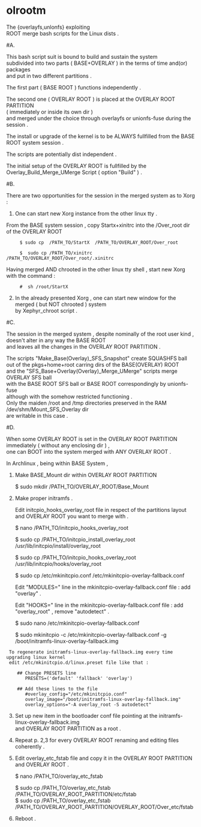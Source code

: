 # olrootm
The {overlayfs,unlonfs} exploiting  
ROOT merge bash scripts for the Linux dists .

#A.

 This bash script suit is bound to build and sustain the system  
 subdivided into two parts ( BASE+OVERLAY ) in the terms of time and(or) packages  
 and put in two different partitions .  

 The first part ( BASE ROOT ) functions independently .  
 
 The second one ( OVERLAY ROOT ) is placed at the OVERLAY ROOT PARTITION  
 ( immediately or inside its own dir )  
 and merged under the choice through overlayfs or unionfs-fuse during the session .

 The install or upgrade of the kernel is to be ALWAYS fullfilled from the BASE ROOT system session .

 The scripts are potentially dist independent .
 
 The initial setup of the OVERLAY ROOT is fullfilled 
 by the Overlay_Build_Merge_UMerge Script ( option "Build" ) .

#B.

 There are two opportunities for the session in the merged system as to Xorg  :  

  1. One can start new Xorg instance from the other linux tty .  

   From the BASE system session , copy Startx+xinitrc into the /Over_root dir of the OVERLAY ROOT  
     
         $ sudo cp  /PATH_TO/StartX  /PATH_TO/OVERLAY_ROOT/Over_root
     
         $  sudo cp /PATH_TO/xinitrc /PATH_TO/OVERLAY_ROOT/Over_root/.xinitrc

   Having merged AND chrooted in the other linux tty shell , start new Xorg with the command :
     
         #  sh /root/StartX

  2. In the already presented Xorg , 
     one can start new window for the merged ( but NOT chrooted ) system  
     by Xephyr_chroot script .

#C.

 The session in the merged system , despite nominally of the root user kind ,  
 doesn't alter in any way the BASE ROOT  
 and leaves all the changes in the OVERLAY ROOT PARTITION .

 The scripts "Make_Base(Overlay)_SFS_Snapshot" create SQUASHFS ball  
 out of the pkgs+home+root carring dirs  of the BASE(OVERLAY) ROOT  
 and the "SFS_Base+Overlay(Overlay)_Merge_UMerge" scripts  merge OVERLAY SFS ball  
 with the BASE ROOT SFS ball or BASE ROOT correspondingly by unionfs-fuse  
 although with the somehow restricted functioning .  
 Only the maiden /root and /tmp directories preserved in the RAM /dev/shm/Mount_SFS_Overlay dir  
 are writable in this case .
 
#D.

 When some OVERLAY ROOT is set in the OVERLAY ROOT PARTITION immediately ( without any enclosing dir ) ,  
 one can BOOT into the system merged with ANY OVERLAY ROOT .
  
  In Archlinux , being within BASE System ,

   1. Make BASE_Mount dir within OVERLAY ROOT PARTITION

        $ sudo mkdir /PATH_TO/OVERLAY_ROOT/Base_Mount

   2. Make proper initramfs .

      Edit initcpio_hooks_overlay_root file in respect of the partitions layout and OVERLAY ROOT you want to merge with .
      
        $ nano /PATH_TO/initcpio_hooks_overlay_root
       
        $ sudo cp /PATH_TO/initcpio_install_overlay_root /usr/lib/initcpio/install/overlay_root
       
        $ sudo cp /PATH_TO/initcpio_hooks_overlay_root /usr/lib/initcpio/hooks/overlay_root
       
        $ sudo cp /etc/mkinitcpio.conf /etc/mkinitcpio-overlay-fallback.conf
       
      Edit "MODULES=" line in the mkinitcpio-overlay-fallback.conf file : add "overlay" .
       
      Edit "HOOKS=" line in the mkinitcpio-overlay-fallback.conf file : add "overlay_root" , remove "autodetect" .
       
         $ sudo nano  /etc/mkinitcpio-overlay-fallback.conf
       
         $ sudo mkinitcpio -c /etc/mkinitcpio-overlay-fallback.conf -g /boot/initramfs-linux-overlay-fallback.img
       
     To regenerate initramfs-linux-overlay-fallback.img every time upgrading linux kernel  
     edit /etc/mkinitcpio.d/linux.preset file like that :  
     
        ## Change PRESETS line
           PRESETS=('default' 'fallback' 'overlay')
       
        ## Add these lines to the file
           #overlay_config="/etc/mkinitcpio.conf"
           overlay_image="/boot/initramfs-linux-overlay-fallback.img"
           overlay_options="-A overlay_root -S autodetect"

   3. Set up new item in the bootloader conf file
       pointing at the initramfs-linux-overlay-fallback.img  
       and OVERLAY ROOT PARTITION as a root .

   4. Repeat p. 2,3 for every OVERLAY ROOT renaming and editing files coherently .

   5. Edit overlay_etc_fstab file and copy it in the OVERLAY ROOT PARTITION and OVERLAY ROOT . 
     
        $ nano /PATH_TO/overlay_etc_fstab
     
        $ sudo cp /PATH_TO/overlay_etc_fstab  /PATH_TO/OVERLAY_ROOT_PARTITION/etc/fstab  
        $ sudo cp /PATH_TO/overlay_etc_fstab  /PATH_TO/OVERLAY_ROOT_PARTITION/OVERLAY_ROOT/Over_etc/fstab

   6. Reboot .

 

